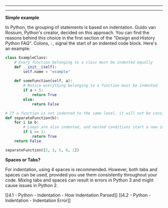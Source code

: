 ****
---

**Simple example**

In Python, the grouping of statements is based on indentation. Guido van Rossum, Python's creator, decided on this approach. You can find the reasons behind this choice in the first section of the "Design and History Python FAQ". Colons, `:`, signal the start of an indented code block. Here's an example:

```python
class ExampleClass:
    # Every function belonging to a class must be indented equally
    def __init__(self):
        self.name = "example"
        
    def someFunction(self, a):
        # Notice everything belonging to a function must be indented
        if a > 5:
            return True
        else:
            return False

# If a function is not indented to the same level, it will not be considered as part of the parent class
def separateFunction(b):
    for i in b:
        # Loops are also indented, and nested conditions start a new indentation
        if i == 1:
            return True
    return False

separateFunction([2, 3, 5, 6, 1])
```

**Spaces or Tabs?**

For indentation, using 4 spaces is recommended. However, both tabs and spaces can be used, provided you use them consistently throughout your code. Mixing tabs and spaces can result in errors in Python 3 and might cause issues in Python 2.

[[4.1 - Python - Indentation - How Indentation Parsed]]
[[4.2 - Python - Indentation - Indentation Error]]